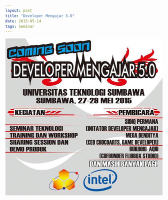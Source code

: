 ```yaml
---
layout: post
title: "Developer Mengajar 5.0"
date: 2015-05-14
tags: Seminar
---
```

![](/gambar/developer-mengajar-5.0.jpg)
